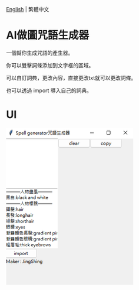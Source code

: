 [English](README.md) | 繁體中文
# AI做圖咒語生成器
一個幫你生成咒語的產生器。

你可以雙擊詞條添加到文字框的區域。

可以自訂詞典，更改內容，直接更改txt就可以更改詞條。

也可以透過 import 導入自己的詞典。

# UI
![img](img/UI.png)
